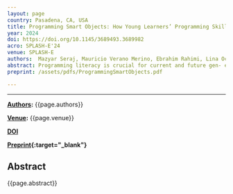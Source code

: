 ```yaml
---
layout: page
country: Pasadena, CA, USA
title: Programming Smart Objects: How Young Learners’ Programming Skills, Attitudes, and Perception Are Influenced
year: 2024
doi: https://doi.org/10.1145/3689493.3689982
acro: SPLASH-E'24
venue: SPLASH-E
authors:  Mazyar Seraj, Mauricio Verano Merino, Ebrahim Rahimi, Lina Ochoa
abstract: Programming literacy is crucial for current and future gen- erations of young learners, irrespective of their career paths. Programming education is thus essential, making teaching methods and tools to be tailored to the target audience. In this context, contemporary visual programming environ- ments, particularly block-based programming, have become instrumental in introducing programming concepts to young learners. Educational theories such as Constructionism ad- vocate an approach centered on the learner to deepen and motivate learning. In computer science, these theories can be applied by providing hands-on experiences that connect computer science to real-life situations through the manip- ulation or construction of physical and tangible computa- tional devices. This study explores the impact of creating a smart object for a smart home using block-based program- ming on young learners’ attitudes and perceptions toward programming and their programming skills acquisition. An introductory programming workshop involved 28 8𝑡h grade students from a secondary school constructing and program- ming a smart-lighting object in a smart home setting. Perfor- mance, attitude, and perception trajectories were assessed through repeated questionnaires. Our results indicate that constructing and programming a real-life smart object en- hances learners’ confidence and programming skills. This paper contributes to programming education literature by demonstrating the potential of block-based programming, specifically in the context of state-of-the-art smart technolo- gies, to foster programming skills and develop positive atti- tudes and perceptions among learners.
preprint: /assets/pdfs/ProgrammingSmartObjects.pdf

---
```


---

**[Authors](#):** {{page.authors}}

**[Venue](#):** {{page.venue}}


**[DOI]({{page.doi}})**  


**[Preprint]({{page.preprint}}){:target="_blank"}** 

## Abstract

{{page.abstract}}